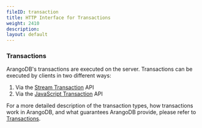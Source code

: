 ```yaml
---
fileID: transaction
title: HTTP Interface for Transactions
weight: 2410
description: 
layout: default
---
```

### Transactions

ArangoDB's transactions are executed on the server. Transactions can be 
executed by clients in two different ways:

1. Via the [Stream Transaction](transaction-stream-transaction) API
2. Via the [JavaScript Transaction](transaction-js-transaction) API

For a more detailed description of the transaction types, how transactions work
in ArangoDB, and what guarantees ArangoDB provide, please refer to
[Transactions](../../transactions/). 
